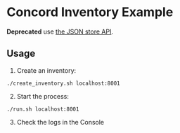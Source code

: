 # Concord Inventory Example

**Deprecated** use [the JSON store API](https://concord.walmartlabs.com/docs/getting-started/json-store.html).

## Usage

1. Create an inventory:
```
./create_inventory.sh localhost:8001
```

2. Start the process:
```
./run.sh localhost:8001
```

3. Check the logs in the Console